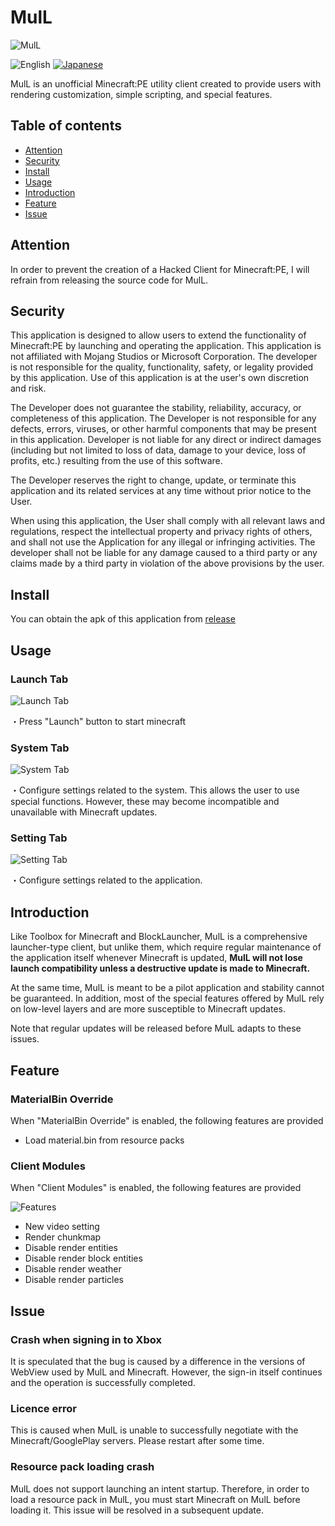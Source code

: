 # MulL

![MulL](https://enuwbt.neocities.org/images/ic_mull.png)

![English](https://img.shields.io/badge/English-inactive?style=for-the-badge)
[![Japanese](https://img.shields.io/badge/Japanese-informational?style=for-the-badge)](README-ja.md)

MulL is an unofficial Minecraft:PE utility client created to provide users with rendering customization, simple scripting, and special features.

## Table of contents

- [Attention](#attention)
- [Security](#security)
- [Install](#install)
- [Usage](#usage)
- [Introduction](#Introduction)
- [Feature](#feature)
- [Issue](#issue)

## Attention

In order to prevent the creation of a Hacked Client for Minecraft:PE, I will refrain from releasing the source code for MulL.

## Security

This application is designed to allow users to extend the functionality of Minecraft:PE by launching and operating the application. This application is not affiliated with Mojang Studios or Microsoft Corporation. The developer is not responsible for the quality, functionality, safety, or legality provided by this application. Use of this application is at the user's own discretion and risk.

The Developer does not guarantee the stability, reliability, accuracy, or completeness of this application. The Developer is not responsible for any defects, errors, viruses, or other harmful components that may be present in this application. Developer is not liable for any direct or indirect damages (including but not limited to loss of data, damage to your device, loss of profits, etc.) resulting from the use of this software.

The Developer reserves the right to change, update, or terminate this application and its related services at any time without prior notice to the User.

When using this application, the User shall comply with all relevant laws and regulations, respect the intellectual property and privacy rights of others, and shall not use the Application for any illegal or infringing activities. The developer shall not be liable for any damage caused to a third party or any claims made by a third party in violation of the above provisions by the user.

## Install

You can obtain the apk of this application from [release](https://github.com/Enuwbt/MulL/releases/)

## Usage

### Launch Tab
![Launch Tab](https://enuwbt.neocities.org/images/mull_launch_tab.jpg)

・Press "Launch" button to start minecraft

### System Tab
![System Tab](https://enuwbt.neocities.org/images/mull_system_tab.jpg)

・Configure settings related to the system. This allows the user to use special functions. However, these may become incompatible and unavailable with Minecraft updates.

### Setting Tab
![Setting Tab](https://enuwbt.neocities.org/images/mull_setting_tab.jpg)

・Configure settings related to the application.

## Introduction

Like Toolbox for Minecraft and BlockLauncher, MulL is a comprehensive launcher-type client, but unlike them, which require regular maintenance of the application itself whenever Minecraft is updated, **MulL will not lose launch compatibility unless a destructive update is made to Minecraft.**

At the same time, MulL is meant to be a pilot application and stability cannot be guaranteed. In addition, most of the special features offered by MulL rely on low-level layers and are more susceptible to Minecraft updates.

Note that regular updates will be released before MulL adapts to these issues.

## Feature

### MaterialBin Override

When "MaterialBin Override" is enabled, the following features are provided

- Load material.bin from resource packs

### Client Modules

When "Client Modules" is enabled, the following features are provided

![Features](https://enuwbt.neocities.org/images/mull_features.jpg)

- New video setting
- Render chunkmap
- Disable render entities
- Disable render block entities
- Disable render weather
- Disable render particles

## Issue

### Crash when signing in to Xbox

It is speculated that the bug is caused by a difference in the versions of WebView used by MulL and Minecraft.
However, the sign-in itself continues and the operation is successfully completed.

### Licence error

This is caused when MulL is unable to successfully negotiate with the Minecraft/GooglePlay servers.
Please restart after some time.

### Resource pack loading crash

MulL does not support launching an intent startup.
Therefore, in order to load a resource pack in MulL, you must start Minecraft on MulL before loading it.
This issue will be resolved in a subsequent update.
